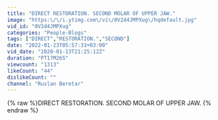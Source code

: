 ```yaml
---
title: "DIRECT RESTORATION. SECOND MOLAR OF UPPER JAW."
image: "https:\/\/i.ytimg.com\/vi\/0V2d4JMPXug\/hqdefault.jpg"
vid_id: "0V2d4JMPXug"
categories: "People-Blogs"
tags: ["DIRECT","RESTORATION.","SECOND"]
date: "2022-01-23T05:57:33+03:00"
vid_date: "2020-01-13T21:25:12Z"
duration: "PT17M26S"
viewcount: "1313"
likeCount: "44"
dislikeCount: ""
channel: "Ruslan Beretar"
---
```

{% raw %}DIRECT RESTORATION. SECOND MOLAR OF UPPER JAW. {% endraw %}
